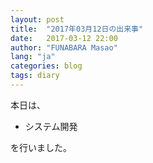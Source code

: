 ```yaml
---
layout: post
title:  "2017年03月12日の出来事"
date:   2017-03-12 22:00
author: "FUNABARA Masao"
lang: "ja"
categories: blog
tags: diary
---
```


本日は、

* システム開発

を行いました。
